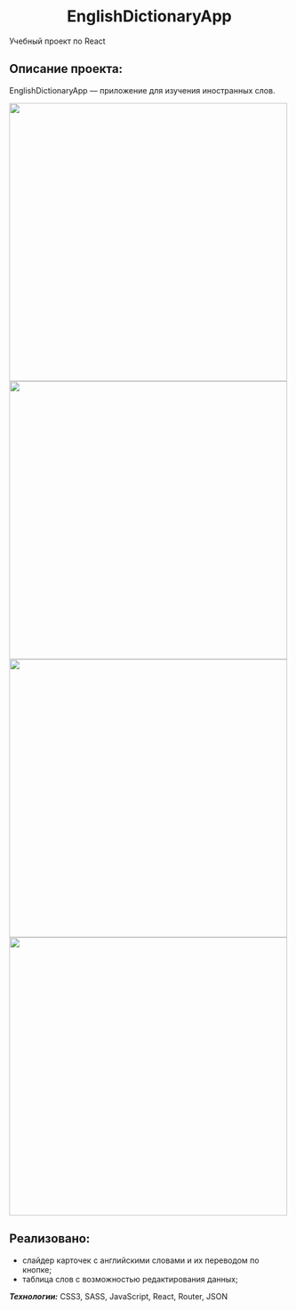 <h1 align="center">EnglishDictionaryApp</h1>

Учебный проект по React

<h2>Описание проекта:</h2>
EnglishDictionaryApp — приложение для изучения иностранных слов.

<img src="https://user-images.githubusercontent.com/104670577/210117656-9f40d1c4-6d03-462a-9fa2-234127b249ea.png" width="500"> <img src="https://user-images.githubusercontent.com/104670577/210117658-ab378e15-fd83-4a12-86e6-daf8b782a8a6.png" width="500"> <img src="https://user-images.githubusercontent.com/104670577/210117659-cfdc9b14-0240-44f0-a2d8-09c1e3a2d2d0.png" width="500"> <img src="https://user-images.githubusercontent.com/104670577/210117661-83806829-11b0-48f5-9a2e-499ef99f09b3.png" width="500">

<h2>Реализовано:</h2>

+ слайдер карточек с английскими словами и их переводом по кнопке;
+ таблица слов с возможностью редактирования данных;


***Технологии:*** CSS3, SASS, JavaScript, React, Router, JSON
